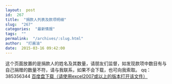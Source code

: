 ```yaml
---
layout:  post
id:  267
title:  "捐款人列表及款项明细"
slug:  "267"
categories:  "最新情报"
tags:  ""
permalink:  "/archives/:slug.html"
author:  "打酱油"
date:  2015-03-16 09:42:00
---
```




这个页面放置的是捐款人的姓名及其数量，请朋友们监督，如发现款项中数目有与自己捐赠的数量不符，请与我联系，如果不会下载，也可向我索取。
qq：385356344
<a href="http://pan.baidu.com/s/1gdKmsOb">百度盘下载（请使用excel2007或以上的版本打开该文件）</a>